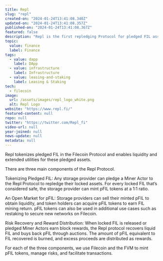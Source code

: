```yaml
---
title: Repl
slug: "repl"
created-on: "2024-01-24T13:41:08.340Z"
updated-on: "2024-01-24T13:41:08.357Z"
published-on: "2024-01-24T13:41:08.367Z"
featured: false
description: "Repl is the first repledging Protocol for pledged FIL assets. It aims to enhance the efficiency of pledged FIL, remove idiosyncratic risks among Filecoin storage providers, and lower the complexity for people to earn Filecoin rewards."
topic:
  value: finance
  label: Finance
tags:
  - value: dapp
    label: DApp
  - value: infrastructure
    label: Infrastructure
  - value: leasing-and-staking
    label: Leasing & Staking
tech:
  - filecoin
image:
  url: /assets/images/repl_logo_white.png
  alt: Repl Logo
website: "https://www.repl.fi/"
featured-content: null
repo: null
twitter: "https://twitter.com/Repl_fi"
video-url: null
year-joined: null
news-update: null
metadata: null
---
```


Repl tokenizes pledged FIL in the Filecoin Protocol and enables liquidity and extended utilities for these pledged assets.

There are three main components of the Repl Protocol.

Tokenizing Pledged FIL: Any storage provider can pledge a Miner Actor to the Repl Protocol to repledge their locked assets. For every locked FIL that’s considered safe, the storage provider can mint pFIL tokens at a 1:1 ratio.

An Open Market for pFIL: Storage providers can sell their minted pFIL to obtain liquidity, and token holders can acquire pFIL tokens to earn FIL mining return. pFIL tokens can also be used in additional use cases such as restaking to secure new networks on Filecoin.

Risk Recovery and Reward Distribution: When locked FIL is released or pledged Miner Actors earn block rewards, the Repl protocol recovers liquid FIL and buys back pFIL through auctions. The amount of pFIL equivalent to FIL recovered is burned, and excess proceeds are distributed as rewards.

For each of the three components, we use Filecoin and the FVM to mint pFIL tokens, manage risks, and facilitate transactions.
